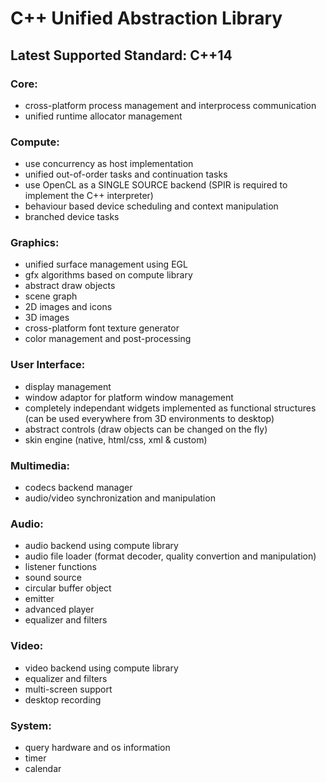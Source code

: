 # C++ Unified Abstraction Library #


## Latest Supported Standard: C++14 ##


### Core: ###
- cross-platform process management and interprocess communication
- unified runtime allocator management

### Compute: ###
- use concurrency as host implementation
- unified out-of-order tasks and continuation tasks
- use OpenCL as a SINGLE SOURCE backend (SPIR is required to implement the C++ interpreter)
- behaviour based device scheduling and context manipulation
- branched device tasks

### Graphics: ###
- unified surface management using EGL
- gfx algorithms based on compute library
- abstract draw objects
- scene graph
- 2D images and icons
- 3D images
- cross-platform font texture generator
- color management and post-processing

### User Interface: ###
- display management
- window adaptor for platform window management
- completely independant widgets implemented as functional structures (can be used everywhere from 3D environments to desktop)
- abstract controls (draw objects can be changed on the fly)
- skin engine (native, html/css, xml & custom)

### Multimedia: ###
- codecs backend manager
- audio/video synchronization and manipulation

### Audio: ###
- audio backend using compute library
- audio file loader (format decoder, quality convertion and manipulation)
- listener functions
- sound source
- circular buffer object
- emitter
- advanced player
- equalizer and filters

### Video: ###
- video backend using compute library
- equalizer and filters
- multi-screen support
- desktop recording

### System: ###
- query hardware and os information
- timer
- calendar